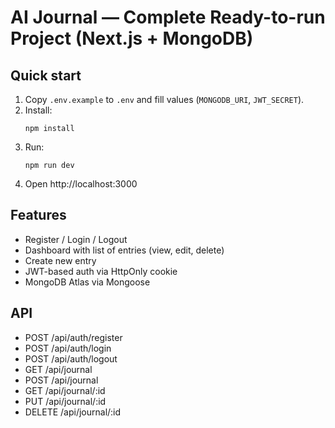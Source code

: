 # AI Journal — Complete Ready-to-run Project (Next.js + MongoDB)

## Quick start
1. Copy `.env.example` to `.env` and fill values (`MONGODB_URI`, `JWT_SECRET`).
2. Install:
   ```
   npm install
   ```
3. Run:
   ```
   npm run dev
   ```
4. Open http://localhost:3000

## Features
- Register / Login / Logout
- Dashboard with list of entries (view, edit, delete)
- Create new entry
- JWT-based auth via HttpOnly cookie
- MongoDB Atlas via Mongoose

## API
- POST /api/auth/register
- POST /api/auth/login
- POST /api/auth/logout
- GET /api/journal
- POST /api/journal
- GET /api/journal/:id
- PUT /api/journal/:id
- DELETE /api/journal/:id
